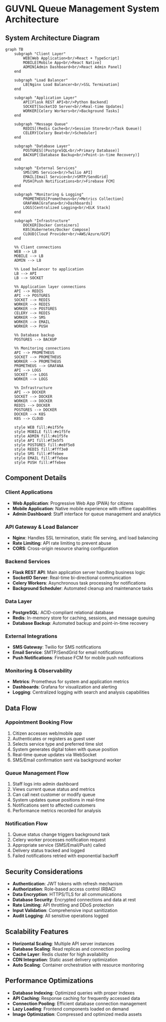# GUVNL Queue Management System Architecture

## System Architecture Diagram

```mermaid
graph TB
    subgraph "Client Layer"
        WEB[Web Application<br/>React + TypeScript]
        MOBILE[Mobile App<br/>React Native]
        ADMIN[Admin Dashboard<br/>React Admin Panel]
    end
    
    subgraph "Load Balancer"
        LB[Nginx Load Balancer<br/>SSL Termination]
    end
    
    subgraph "Application Layer"
        API[Flask REST API<br/>Python Backend]
        SOCKET[SocketIO Server<br/>Real-time Updates]
        WORKER[Celery Workers<br/>Background Tasks]
    end
    
    subgraph "Message Queue"
        REDIS[(Redis Cache<br/>Session Store<br/>Task Queue)]
        CELERY[Celery Beat<br/>Scheduler]
    end
    
    subgraph "Database Layer"
        POSTGRES[(PostgreSQL<br/>Primary Database)]
        BACKUP[(Database Backup<br/>Point-in-time Recovery)]
    end
    
    subgraph "External Services"
        SMS[SMS Service<br/>Twilio API]
        EMAIL[Email Service<br/>SMTP/SendGrid]
        PUSH[Push Notifications<br/>Firebase FCM]
    end
    
    subgraph "Monitoring & Logging"
        PROMETHEUS[Prometheus<br/>Metrics Collection]
        GRAFANA[Grafana<br/>Dashboards]
        LOGS[Centralized Logging<br/>ELK Stack]
    end
    
    subgraph "Infrastructure"
        DOCKER[Docker Containers]
        K8S[Kubernetes/Docker Compose]
        CLOUD[Cloud Provider<br/>AWS/Azure/GCP]
    end
    
    %% Client connections
    WEB --> LB
    MOBILE --> LB
    ADMIN --> LB
    
    %% Load balancer to application
    LB --> API
    LB --> SOCKET
    
    %% Application layer connections
    API --> REDIS
    API --> POSTGRES
    SOCKET --> REDIS
    WORKER --> REDIS
    WORKER --> POSTGRES
    CELERY --> REDIS
    WORKER --> SMS
    WORKER --> EMAIL
    WORKER --> PUSH
    
    %% Database backup
    POSTGRES --> BACKUP
    
    %% Monitoring connections
    API --> PROMETHEUS
    SOCKET --> PROMETHEUS
    WORKER --> PROMETHEUS
    PROMETHEUS --> GRAFANA
    API --> LOGS
    SOCKET --> LOGS
    WORKER --> LOGS
    
    %% Infrastructure
    API --> DOCKER
    SOCKET --> DOCKER
    WORKER --> DOCKER
    REDIS --> DOCKER
    POSTGRES --> DOCKER
    DOCKER --> K8S
    K8S --> CLOUD
    
    style WEB fill:#e1f5fe
    style MOBILE fill:#e1f5fe
    style ADMIN fill:#e1f5fe
    style API fill:#f3e5f5
    style POSTGRES fill:#e8f5e8
    style REDIS fill:#fff3e0
    style SMS fill:#ffebee
    style EMAIL fill:#ffebee
    style PUSH fill:#ffebee
```

## Component Details

### **Client Applications**
- **Web Application**: Progressive Web App (PWA) for citizens
- **Mobile Application**: Native mobile experience with offline capabilities
- **Admin Dashboard**: Staff interface for queue management and analytics

### **API Gateway & Load Balancer**
- **Nginx**: Handles SSL termination, static file serving, and load balancing
- **Rate Limiting**: API rate limiting to prevent abuse
- **CORS**: Cross-origin resource sharing configuration

### **Backend Services**
- **Flask REST API**: Main application server handling business logic
- **SocketIO Server**: Real-time bi-directional communication
- **Celery Workers**: Asynchronous task processing for notifications
- **Background Scheduler**: Automated cleanup and maintenance tasks

### **Data Layer**
- **PostgreSQL**: ACID-compliant relational database
- **Redis**: In-memory store for caching, sessions, and message queuing
- **Database Backup**: Automated backup and point-in-time recovery

### **External Integrations**
- **SMS Gateway**: Twilio for SMS notifications
- **Email Service**: SMTP/SendGrid for email notifications
- **Push Notifications**: Firebase FCM for mobile push notifications

### **Monitoring & Observability**
- **Metrics**: Prometheus for system and application metrics
- **Dashboards**: Grafana for visualization and alerting
- **Logging**: Centralized logging with search and analysis capabilities

## Data Flow

### **Appointment Booking Flow**
1. Citizen accesses web/mobile app
2. Authenticates or registers as guest user
3. Selects service type and preferred time slot
4. System generates digital token with queue position
5. Real-time queue updates via WebSocket
6. SMS/Email confirmation sent via background worker

### **Queue Management Flow**
1. Staff logs into admin dashboard
2. Views current queue status and metrics
3. Can call next customer or modify queue
4. System updates queue positions in real-time
5. Notifications sent to affected customers
6. Performance metrics recorded for analysis

### **Notification Flow**
1. Queue status change triggers background task
2. Celery worker processes notification request
3. Appropriate service (SMS/Email/Push) called
4. Delivery status tracked and logged
5. Failed notifications retried with exponential backoff

## Security Considerations

- **Authentication**: JWT tokens with refresh mechanism
- **Authorization**: Role-based access control (RBAC)
- **Data Encryption**: HTTPS/TLS for all communications
- **Database Security**: Encrypted connections and data at rest
- **Rate Limiting**: API throttling and DDoS protection
- **Input Validation**: Comprehensive input sanitization
- **Audit Logging**: All sensitive operations logged

## Scalability Features

- **Horizontal Scaling**: Multiple API server instances
- **Database Scaling**: Read replicas and connection pooling
- **Cache Layer**: Redis cluster for high availability
- **CDN Integration**: Static asset delivery optimization
- **Auto Scaling**: Container orchestration with resource monitoring

## Performance Optimizations

- **Database Indexing**: Optimized queries with proper indexes
- **API Caching**: Response caching for frequently accessed data
- **Connection Pooling**: Efficient database connection management
- **Lazy Loading**: Frontend components loaded on demand
- **Image Optimization**: Compressed and optimized media assets